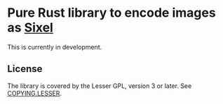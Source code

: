 # Pure Rust library to encode images as [Sixel][sixel]

This is currently in development.

## License

The library is covered by the Lesser GPL, version 3 or later. See [COPYING.LESSER][lesser].

[sixel]: https://en.wikipedia.org/wiki/Sixel
[lesser]: ./COPYING.LESSER
